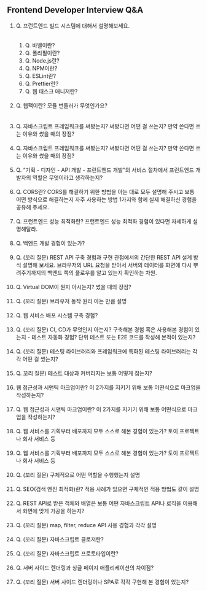 ## Frontend Developer Interview Q&A
<ol>
	<li>Q. 프런트엔드 빌드 시스템에 대해서 설명해보세요.</li><br/>
	<ol>
		<li>Q. 바벨이란?</li>
		<li>Q. 폴리필이란?</li>
		<li>Q. Node.js란?</li>
		<li>Q. NPM이란?</li>
		<li>Q. ESLint란?</li>
		<li>Q. Prettier란?</li>
		<li>Q. 웹 태스크 매니저란?</li>
	</ol><br/>
	<li>Q. 웹팩이란? 모듈 번들러가 무엇인가요?</li></br><br/>
	<li>Q. 자바스크립트 프레임워크를 써봤는지? 써봤다면 어떤 걸 쓰는지? 만약 쓴다면 쓰는 이유와 썼을 때의 장점?</li><br/>
	<li>Q. 자바스크립트 프레임워크를 써봤는지? 써봤다면 어떤 걸 쓰는지? 만약 쓴다면 쓰는 이유와 썼을 때의 장점?</li><br/>
	<li>Q.  “기획 - 디자인 - API 개발 - 프런트엔드 개발”의 서비스 절차에서 프런트엔드 개발자의 역할은 무엇이라고 생각하는지?</li><br/>
	<li>Q. CORS란? CORS를 해결하기 위한 방법을 아는 대로 모두 설명해 주시고 보통 어떤 방식으로 해결하는지 자주 사용하는 방법 1가지와 함께 실제 해결하신 경험을 공유해 주세요.</li><br/>
	<li>Q. 프런트엔드 성능 최적화란? 프런트엔드 성능 최적화 경험이 있다면 자세하게 설명해달라.</li><br/>
	<li>Q. 백엔드 개발 경험이 있는가?</li><br/>
	<li>Q. (꼬리 질문) REST API 구축 경험과 구현 관점에서의 간단한 REST API 설계 방식 설명해 보세요. 브라우저의 URL 요청을 받아서 서버의 데이터를 화면에 다시 뿌려주기까지의 백엔드 쪽의 플로우를 알고 있는지 확인하는 차원.</li><br/>
	<li>Q.  Virtual DOM이 뭔지 아시는지? 썼을 때의 장점?</li><br/>
	<li>Q. (꼬리 질문) 브라우저 동작 원리 아는 만큼 설명</li><br/>
	<li>Q. 웹 서비스 배포 시스템 구축 경험?</li><br/>
	<li>Q. (꼬리 질문) CI, CD가 무엇인지 아는지? 구축해본 경험 혹은 사용해본 경험이 있는지
-   테스트 자동화 경험? 단위 테스트 또는 E2E 코드를 작성해 본적이 있는지?</li><br/>
	<li>Q. (꼬리 질문) 테스팅 라이브러리와 프레임워크에 특화된 테스팅 라이브러리는 각각 어떤 걸 썼는지?</li><br/>
	<li>Q. 꼬리 질문) 테스트 대상과 커버리지는 보통 어떻게 잡는지?</li><br/>
	<li>웹 접근성과 시맨틱 마크업이란? 이 2가지를 지키기 위해 보통 어떤식으로 마크업을 작성하는지?</li><br/>
	<li>Q. 웹 접근성과 시맨틱 마크업이란? 이 2가지를 지키기 위해 보통 어떤식으로 마크업을 작성하는지?</li><br/>
	<li>Q. 웹 서비스를 기획부터 배포까지 모두 스스로 해본 경험이 있는가? 토이 프로젝트나 회사 서비스 등</li><br/>
	<li>Q. 웹 서비스를 기획부터 배포까지 모두 스스로 해본 경험이 있는가? 토이 프로젝트나 회사 서비스 등</li><br/>
	<li>Q. (꼬리 질문) 구체적으로 어떤 역할을 수행했는지 설명</li><br/>
	<li>Q. SEO(검색 엔진 최적화)란? 적용 사례가 있으면 구체적인 적용 방법도 같이 설명</li><br/>
	<li>Q. REST API로 받은 객체와 배열은 보통 어떤 자바스크립트 API나 로직을 이용해서 화면에 맞게 가공을 하는지?</li><br/>
	<li>Q. (꼬리 질문) map, filter, reduce API 사용 경험과 각각 설명</li><br/>
	<li>Q. (꼬리 질문) 자바스크립트 클로저란?</li><br/>
	<li>Q. (꼬리 질문) 자바스크립트 프로토타입이란?</li><br/>
	<li>Q. 서버 사이드 렌더링과 싱글 페이지 애플리케이션의 차이점?</li><br/>
	<li>Q. (꼬리 질문) 서버 사이드 렌더링이나 SPA로 각각 구현해 본 경험이 있는지?</li><br/>
</ol>